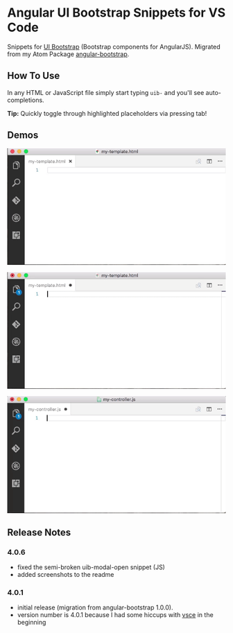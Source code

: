 # Angular UI Bootstrap Snippets for VS Code

Snippets for [UI Bootstrap](https://angular-ui.github.io/bootstrap) (Bootstrap components for AngularJS). Migrated from my Atom Package [angular-bootstrap](https://atom.io/packages/angular-bootstrap).

## How To Use

In any HTML or JavaScript file simply start typing `uib-` and you'll see auto-completions.

**Tip:** Quickly toggle through highlighted placeholders via pressing tab!

## Demos

![uib-btn snippets in action](https://raw.githubusercontent.com/herrherrmann/angular-bootstrap-code/master/images/uib-btn-demo.gif)

![uib-modal html snippet in action](https://raw.githubusercontent.com/herrherrmann/angular-bootstrap-code/master/images/uib-modal-demo.gif)

![uib-modal js snippet in action](https://raw.githubusercontent.com/herrherrmann/angular-bootstrap-code/master/images/uib-modal-js-demo.gif)

## Release Notes

### 4.0.6

- fixed the semi-broken uib-modal-open snippet (JS)
- added screenshots to the readme

### 4.0.1

- initial release (migration from angular-bootstrap 1.0.0).
- version number is 4.0.1 because I had some hiccups with [vsce](https://code.visualstudio.com/docs/tools/vscecli) in the beginning 